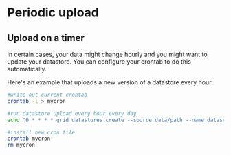 # Periodic upload

## Upload on a timer

In certain cases, your data might change hourly and you might want to update your datastore. You can configure your crontab to do this automatically.

Here's an example that uploads a new version of a datastore every hour:

```bash
#write out current crontab
crontab -l > mycron

#run datastore upload every hour every day
echo "0 * * * * grid datastores create --source data/path --name dataset" >> mycron    

#install new cron file
crontab mycron
rm mycron
```

